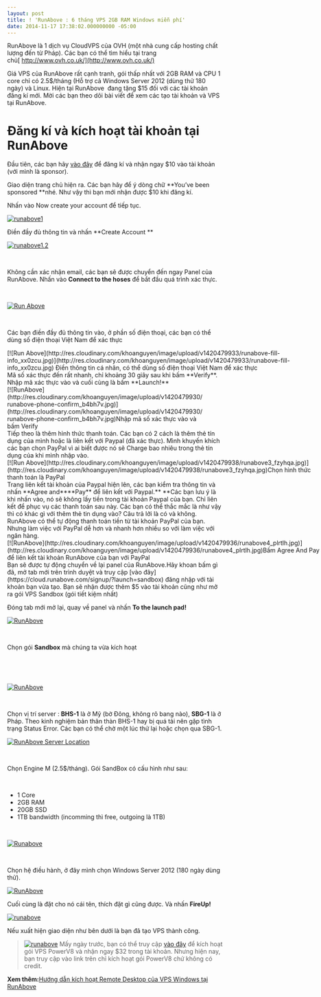 ```yaml
---
layout: post
title: ! 'RunAbove : 6 tháng VPS 2GB RAM Windows miễn phí'
date: 2014-11-17 17:38:02.000000000 -05:00
---
```


RunAbove là 1 dịch vụ CloudVPS của OVH (một nhà cung cấp hosting chất lượng đến từ Pháp). Các bạn có thể tìm hiểu tại trang chủ[ http://www.ovh.co.uk/](http://www.ovh.co.uk/)

Giá VPS của RunAbove rất cạnh tranh, gói thấp nhất với 2GB RAM và CPU 1 core chỉ có 2.5$/tháng (Hỗ trợ cả Windows Server 2012 (dùng thử 180 ngày) và Linux. Hiện tại RunAbove  đang tặng $15 đối với các tài khoản đăng kí mới. Mời các bạn theo dõi bài viết để xem các tạo tài khoản và VPS tại RunAbove.


# Đăng kí và kích hoạt tài khoản tại RunAbove

Đầu tiên, các bạn hãy [vào đây](http://khoanguyen.me/host/runabove "RunAbove HomePage") để đăng kí và nhận ngay $10 vào tài khoản (với mình là sponsor).

Giao diện trang chủ hiện ra. Các bạn hãy để ý dòng chữ **You’ve been sponsored **nhé. Như vậy thì bạn mới nhận được $10 khi đăng kí.

Nhấn vào Now create your account để tiếp tục.

[![runabove1](http://res.cloudinary.com/khoanguyen/image/upload/v1420479949/runabove1_ziqewn.jpg)](http://res.cloudinary.com/khoanguyen/image/upload/v1420479949/runabove1_ziqewn.jpg)

Điền đầy đủ thông tin và nhấn **Create Account **

[![runabove1.2](http://khoanguyen.me/wp-content/uploads/2015/01/runabove1_2_bxhsnt.jpg)](http://khoanguyen.me/wp-content/uploads/2015/01/runabove1_2_bxhsnt.jpg)

 

Không cần xác nhận email, các bạn sẽ được chuyển đến ngay Panel của RunAbove. Nhấn vào **Connect to the hoses** để bắt đầu quá trình xác thực.

 

[![Run Above](http://res.cloudinary.com/khoanguyen/image/upload/v1420479941/runabove21_n8ma7p.jpg)](http://res.cloudinary.com/khoanguyen/image/upload/v1420479941/runabove21_n8ma7p.jpg)

 

Các bạn điền đầy đủ thông tin vào, ở phần số điện thoại, các bạn có thể dùng số điện thoại Việt Nam để xác thực

<div class="wp-caption aligncenter" id="attachment_114" style="width: 730px">[![Run Above](http://res.cloudinary.com/khoanguyen/image/upload/v1420479933/runabove-fill-info_xx0zcu.jpg)](http://res.cloudinary.com/khoanguyen/image/upload/v1420479933/runabove-fill-info_xx0zcu.jpg)
Điền thông tin cá nhân, có thể dùng số điện thoại Việt Nam để xác thực

</div>Mã số xác thực đến rất nhanh, chỉ khoảng 30 giây sau khi bấm **Verify**. Nhập mã xác thực vào và cuối cùng là bấm **Launch!**

<div class="wp-caption aligncenter" id="attachment_115" style="width: 460px">[![RunAbove](http://res.cloudinary.com/khoanguyen/image/upload/v1420479930/runabove-phone-confirm_b4bh7v.jpg)](http://res.cloudinary.com/khoanguyen/image/upload/v1420479930/runabove-phone-confirm_b4bh7v.jpg)Nhập mã số xác thực vào và bấm Verify

</div>Tiếp theo là thêm hình thức thanh toán. Các bạn có 2 cách là thêm thẻ tín dụng của mình hoặc là liên kết với Paypal (đã xác thực). Mình khuyến khích các bạn chọn PayPal vì ai biết được nó sẽ Charge bao nhiêu trong thẻ tín dụng của khi mình nhập vào.

<div class="wp-caption aligncenter" id="attachment_111" style="width: 730px">[![Run Above](http://res.cloudinary.com/khoanguyen/image/upload/v1420479938/runabove3_fzyhqa.jpg)](http://res.cloudinary.com/khoanguyen/image/upload/v1420479938/runabove3_fzyhqa.jpg)Chọn hình thức thanh toán là PayPal

</div>Trang liên kết tài khoản của Paypal hiện lên, các bạn kiểm tra thông tin và nhấn **Agree and****Pay** để liên kết với Paypal.** **Các bạn lưu ý là khi nhấn vào, nó sẽ không lấy tiền trong tài khoản Paypal của bạn. Chỉ liên kết để phục vụ các thanh toán sau này. Các bạn có thể thắc mắc là như vậy thì có khác gì với thêm thẻ tin dụng vào? Câu trả lởi là có và không. RunAbove có thể tự động thanh toán tiền từ tài khoản PayPal của bạn. Nhưng làm việc với PayPal dễ hơn và nhanh hơn nhiều so với làm việc với ngân hàng.

<div class="wp-caption aligncenter" id="attachment_112" style="width: 730px">[![RunAbove](http://res.cloudinary.com/khoanguyen/image/upload/v1420479936/runabove4_plrtlh.jpg)](http://res.cloudinary.com/khoanguyen/image/upload/v1420479936/runabove4_plrtlh.jpg)Bấm Agree And Pay để liên kết tài khoản RunAbove của bạn với PayPal

</div>Bạn sẽ được tự động chuyển về lại panel của RunAbove.Hãy khoan bấm gì đã, mở tab mới trên trình duyệt và truy cập [vào đây](https://cloud.runabove.com/signup/?launch=sandbox) đăng nhập với tài khoản bạn vừa tạo. Bạn sẽ nhận được thêm $5 vào tài khoản cũng như mở ra gói VPS Sandbox (gói tiết kiệm nhất)

Đóng tab mới mở lại, quay về panel và nhấn **To the launch pad!**

[![RunAbove](http://res.cloudinary.com/khoanguyen/image/upload/v1420479927/runabove5_ennbex.jpg)](http://res.cloudinary.com/khoanguyen/image/upload/v1420479927/runabove5_ennbex.jpg)

 

Chọn gói **Sandbox** mà chúng ta vừa kích hoạt

 

 

[![RunAbove](http://res.cloudinary.com/khoanguyen/image/upload/v1420480072/runabove6_t3pzpu.jpg)](http://res.cloudinary.com/khoanguyen/image/upload/v1420480072/runabove6_t3pzpu.jpg)

 

Chọn vị trí server : **BHS-1** là ở Mỹ (bờ Đông, không rõ bang nào), **SBG-1** là ở Pháp. Theo kinh nghiệm bản thân thàn BHS-1 hay bị quá tải nên gặp tình trạng Status Error. Các bạn có thể chờ một lúc thử lại hoặc chọn qua SBG-1.

[![RunAbove Server Location](http://res.cloudinary.com/khoanguyen/image/upload/v1420480068/runabove6_pat6b4.png)](http://res.cloudinary.com/khoanguyen/image/upload/v1420480068/runabove6_pat6b4.png)

 

Chọn Engine M (2.5$/tháng). Gói SandBox có cấu hình như sau:

 

- 1 Core
- 2GB RAM
- 20GB SSD
- 1TB bandwidth (incomming thì free, outgoing là 1TB)

 

[![Runabove](http://res.cloudinary.com/khoanguyen/image/upload/v1420480065/runabove7_bmzwe7.jpg)](http://res.cloudinary.com/khoanguyen/image/upload/v1420480065/runabove7_bmzwe7.jpg)

 

Chọn hệ điều hành, ở đây mình chọn Windows Server 2012 (180 ngày dùng thử).

[![RunAbove](http://res.cloudinary.com/khoanguyen/image/upload/v1420480062/runabove8_hbojpx.jpg)](http://res.cloudinary.com/khoanguyen/image/upload/v1420480062/runabove8_hbojpx.jpg)

Cuối cùng là đặt cho nó cái tên, thích đặt gì cũng được. Và nhấn **FireUp!**

[![runabove](http://res.cloudinary.com/khoanguyen/image/upload/v1420480060/runabove9_jkj2kk.jpg)](http://res.cloudinary.com/khoanguyen/image/upload/v1420480060/runabove9_jkj2kk.jpg)

Nếu xuất hiện giao diện như bên dưới là bạn đã tạo VPS thành công.

> [![runabove](http://res.cloudinary.com/khoanguyen/image/upload/v1420480058/runabove10_eznr43.jpg)](http://res.cloudinary.com/khoanguyen/image/upload/v1420480058/runabove10_eznr43.jpg)
Mấy ngày trước, bạn có thể truy cập [vào đây](https://cloud.runabove.com/login/?launch=power8) để kích hoạt gói VPS PowerV8 và nhận ngay $32 trong tài khoản. Nhưng hiện nay, bạn truy cập vào link trên chỉ kích hoạt gói PowerV8 chứ không có credit.

**Xem thêm:**[Hướng dẫn kích hoạt Remote Desktop của VPS Windows tại RunAbove](http://khoanguyen.me/video-runabove-kich-hoat-remote-desktop/ "[Video] RunAbove : Kích hoạt Remote Desktop")



